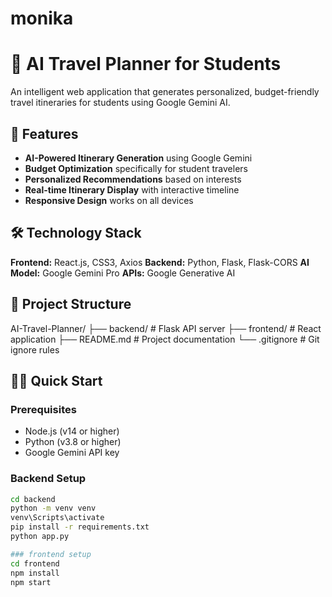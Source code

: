 # monika
# 🎒 AI Travel Planner for Students

An intelligent web application that generates personalized, budget-friendly travel itineraries for students using Google Gemini AI.

## 🚀 Features

- **AI-Powered Itinerary Generation** using Google Gemini
- **Budget Optimization** specifically for student travelers
- **Personalized Recommendations** based on interests
- **Real-time Itinerary Display** with interactive timeline
- **Responsive Design** works on all devices

## 🛠️ Technology Stack

**Frontend:** React.js, CSS3, Axios
**Backend:** Python, Flask, Flask-CORS
**AI Model:** Google Gemini Pro
**APIs:** Google Generative AI

## 📁 Project Structure
AI-Travel-Planner/
├── backend/ # Flask API server
├── frontend/ # React application
├── README.md # Project documentation
└── .gitignore # Git ignore rules

## 🏃‍♂️ Quick Start

### Prerequisites
- Node.js (v14 or higher)
- Python (v3.8 or higher)
- Google Gemini API key

### Backend Setup
```bash
cd backend
python -m venv venv
venv\Scripts\activate
pip install -r requirements.txt
python app.py

### frontend setup
cd frontend
npm install
npm start
